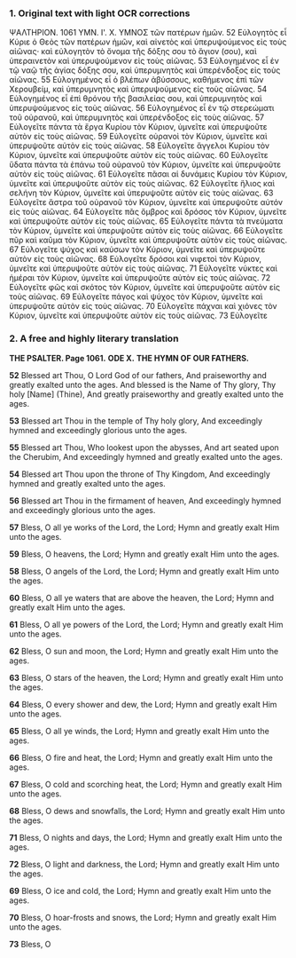 ### 1. Original text with light OCR corrections

ΨΑΛΤΗΡΙΟΝ. 1061
ΥΜΝ. Ι'. Χ.
ΥΜΝΟΣ τῶν πατέρων ἡμῶν.
52 Εὐλογητὸς εἶ Κύριε ὁ Θεὸς τῶν πατέρων ἡμῶν, καὶ αἰνετὸς καὶ ὑπερυψούμενος εἰς τοὺς αἰῶνας· καὶ εὐλογητὸν τὸ ὄνομα τῆς δόξης σου τὸ ἅγιον (σου), καὶ ὑπεραινετὸν καὶ ὑπερυψούμενον εἰς τοὺς αἰῶνας.
53 Εὐλογημένος εἶ ἐν τῷ ναῷ τῆς ἁγίας δόξης σου, καὶ ὑπερυμνητὸς καὶ ὑπερένδοξος εἰς τοὺς αἰῶνας.
55 Εὐλογημένος εἶ ὁ βλέπων ἀβύσσους, καθήμενος ἐπὶ τῶν Χερουβείμ, καὶ ὑπερυμνητὸς καὶ ὑπερυψούμενος εἰς τοὺς αἰῶνας.
54 Εὐλογημένος εἶ ἐπὶ θρόνου τῆς βασιλείας σου, καὶ ὑπερυμνητὸς καὶ ὑπερυψούμενος εἰς τοὺς αἰῶνας.
56 Εὐλογημένος εἶ ἐν τῷ στερεώματι τοῦ οὐρανοῦ, καὶ ὑπερυμνητὸς καὶ ὑπερένδοξος εἰς τοὺς αἰῶνας.
57 Εὐλογεῖτε πάντα τὰ ἔργα Κυρίου τὸν Κύριον, ὑμνεῖτε καὶ ὑπερυψοῦτε αὐτὸν εἰς τοὺς αἰῶνας.
59 Εὐλογεῖτε οὐρανοὶ τὸν Κύριον, ὑμνεῖτε καὶ ὑπερυψοῦτε αὐτὸν εἰς τοὺς αἰῶνας.
58 Εὐλογεῖτε ἄγγελοι Κυρίου τὸν Κύριον, ὑμνεῖτε καὶ ὑπερυψοῦτε αὐτὸν εἰς τοὺς αἰῶνας.
60 Εὐλογεῖτε ὕδατα πάντα τὰ ἐπάνω τοῦ οὐρανοῦ τὸν Κύριον, ὑμνεῖτε καὶ ὑπερυψοῦτε αὐτὸν εἰς τοὺς αἰῶνας.
61 Εὐλογεῖτε πᾶσαι αἱ δυνάμεις Κυρίου τὸν Κύριον, ὑμνεῖτε καὶ ὑπερυψοῦτε αὐτὸν εἰς τοὺς αἰῶνας.
62 Εὐλογεῖτε ἥλιος καὶ σελήνη τὸν Κύριον, ὑμνεῖτε καὶ ὑπερυψοῦτε αὐτὸν εἰς τοὺς αἰῶνας.
63 Εὐλογεῖτε ἄστρα τοῦ οὐρανοῦ τὸν Κύριον, ὑμνεῖτε καὶ ὑπερυψοῦτε αὐτόν εἰς τοὺς αἰῶνας.
64 Εὐλογεῖτε πᾶς ὄμβρος καὶ δρόσος τὸν Κύριον, ὑμνεῖτε καὶ ὑπερυψοῦτε αὐτὸν εἰς τοὺς αἰῶνας.
65 Εὐλογεῖτε πάντα τὰ πνεύματα τὸν Κύριον, ὑμνεῖτε καὶ ὑπερυψοῦτε αὐτὸν εἰς τοὺς αἰῶνας.
66 Εὐλογεῖτε πῦρ καὶ καῦμα τὸν Κύριον, ὑμνεῖτε καὶ ὑπερυψοῦτε αὐτὸν εἰς τοὺς αἰῶνας.
67 Εὐλογεῖτε ψύχος καὶ καύσων τὸν Κύριον, ὑμνεῖτε καὶ ὑπερυψοῦτε αὐτὸν εἰς τοὺς αἰῶνας.
68 Εὐλογεῖτε δρόσοι καὶ νιφετοὶ τὸν Κύριον, ὑμνεῖτε καὶ ὑπερυψοῦτε αὐτὸν εἰς τοὺς αἰῶνας.
71 Εὐλογεῖτε νύκτες καὶ ἡμέραι τὸν Κύριον, ὑμνεῖτε καὶ ὑπερυψοῦτε αὐτὸν εἰς τοὺς αἰῶνας.
72 Εὐλογεῖτε φῶς καὶ σκότος τὸν Κύριον, ὑμνεῖτε καὶ ὑπερυψοῦτε αὐτὸν εἰς τοὺς αἰῶνας.
69 Εὐλογεῖτε πάγος καὶ ψύχος τὸν Κύριον, ὑμνεῖτε καὶ ὑπερυψοῦτε αὐτὸν εἰς τοὺς αἰῶνας.
70 Εὐλογεῖτε πάχναι καὶ χιόνες τὸν Κύριον, ὑμνεῖτε καὶ ὑπερυψοῦτε αὐτὸν εἰς τοὺς αἰῶνας.
73 Εὐλογεῖτε

### 2. A free and highly literary translation

**THE PSALTER. Page 1061.**
**ODE X.**
**THE HYMN OF OUR FATHERS.**

**52** Blessed art Thou, O Lord God of our fathers,
And praiseworthy and greatly exalted unto the ages.
And blessed is the Name of Thy glory, Thy holy [Name] (Thine),
And greatly praiseworthy and greatly exalted unto the ages.

**53** Blessed art Thou in the temple of Thy holy glory,
And exceedingly hymned and exceedingly glorious unto the ages.

**55** Blessed art Thou, Who lookest upon the abysses,
And art seated upon the Cherubim,
And exceedingly hymned and greatly exalted unto the ages.

**54** Blessed art Thou upon the throne of Thy Kingdom,
And exceedingly hymned and greatly exalted unto the ages.

**56** Blessed art Thou in the firmament of heaven,
And exceedingly hymned and exceedingly glorious unto the ages.

**57** Bless, O all ye works of the Lord, the Lord;
Hymn and greatly exalt Him unto the ages.

**59** Bless, O heavens, the Lord;
Hymn and greatly exalt Him unto the ages.

**58** Bless, O angels of the Lord, the Lord;
Hymn and greatly exalt Him unto the ages.

**60** Bless, O all ye waters that are above the heaven, the Lord;
Hymn and greatly exalt Him unto the ages.

**61** Bless, O all ye powers of the Lord, the Lord;
Hymn and greatly exalt Him unto the ages.

**62** Bless, O sun and moon, the Lord;
Hymn and greatly exalt Him unto the ages.

**63** Bless, O stars of the heaven, the Lord;
Hymn and greatly exalt Him unto the ages.

**64** Bless, O every shower and dew, the Lord;
Hymn and greatly exalt Him unto the ages.

**65** Bless, O all ye winds, the Lord;
Hymn and greatly exalt Him unto the ages.

**66** Bless, O fire and heat, the Lord;
Hymn and greatly exalt Him unto the ages.

**67** Bless, O cold and scorching heat, the Lord;
Hymn and greatly exalt Him unto the ages.

**68** Bless, O dews and snowfalls, the Lord;
Hymn and greatly exalt Him unto the ages.

**71** Bless, O nights and days, the Lord;
Hymn and greatly exalt Him unto the ages.

**72** Bless, O light and darkness, the Lord;
Hymn and greatly exalt Him unto the ages.

**69** Bless, O ice and cold, the Lord;
Hymn and greatly exalt Him unto the ages.

**70** Bless, O hoar-frosts and snows, the Lord;
Hymn and greatly exalt Him unto the ages.

**73** Bless, O